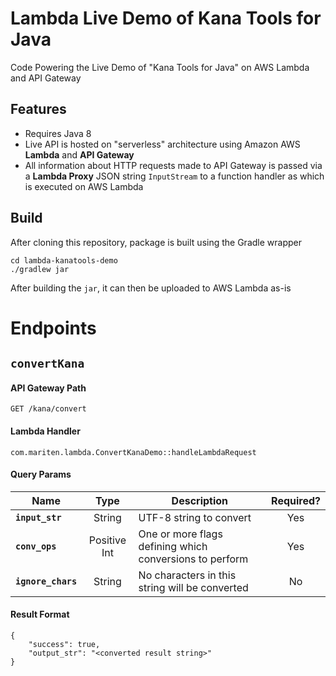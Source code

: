 Lambda Live Demo of Kana Tools for Java
=======================================
Code Powering the Live Demo of "Kana Tools for Java" on AWS Lambda and API Gateway

## Features
* Requires Java 8
* Live API is hosted on "serverless" architecture using Amazon AWS **Lambda** and **API Gateway**
* All information about HTTP requests made to API Gateway is passed via a **Lambda Proxy** JSON string `InputStream` to a function handler as which is executed on AWS Lambda

## Build
After cloning this repository, package is built using the Gradle wrapper

    cd lambda-kanatools-demo
    ./gradlew jar

After building the `jar`, it can then be uploaded to AWS Lambda as-is

# Endpoints
## `convertKana`
#### API Gateway Path
    GET /kana/convert

#### Lambda Handler
    com.mariten.lambda.ConvertKanaDemo::handleLambdaRequest

#### Query Params
| Name               | Type         | Description                                             | Required? |
| ------------------ |:------------:| ------------------------------------------------------- |:---------:|
| **`input_str`**    | String       | UTF-8 string to convert                                 | Yes       |
| **`conv_ops`**     | Positive Int | One or more flags defining which conversions to perform | Yes       |
| **`ignore_chars`** | String       | No characters in this string will be converted          | No        |

#### Result Format
```
{
    "success": true,
    "output_str": "<converted result string>"
}
```
